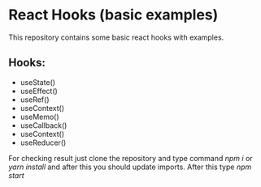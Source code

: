 # React Hooks (basic examples)

This repository contains some basic react hooks with examples.

## Hooks:
- useState()
- useEffect()
- useRef()
- useContext()
- useMemo()
- useCallback()
- useContext()
- useReducer()

For checking result just clone the repository and type command *npm i* or *yarn install* and after this you should update imports. After this type *npm start*
